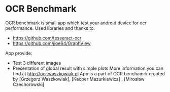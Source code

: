 # OCR Benchmark


OCR benchmark is small app which test your android device for ocr performance.
Used libraries and thanks to:
  - https://github.com/tesseract-ocr
  - https://github.com/jjoe64/GraphView

App provide:
  - Test 3 different images
  - Presentation of global result with simple plots
More information you can find at http://ocr.waszkowiak.pl
App is a part of OCR benchamrk created by [Grzegorz Waszkowiak], [Kacper Mazurkiewicz] , [Mirosław Czechorowski]

